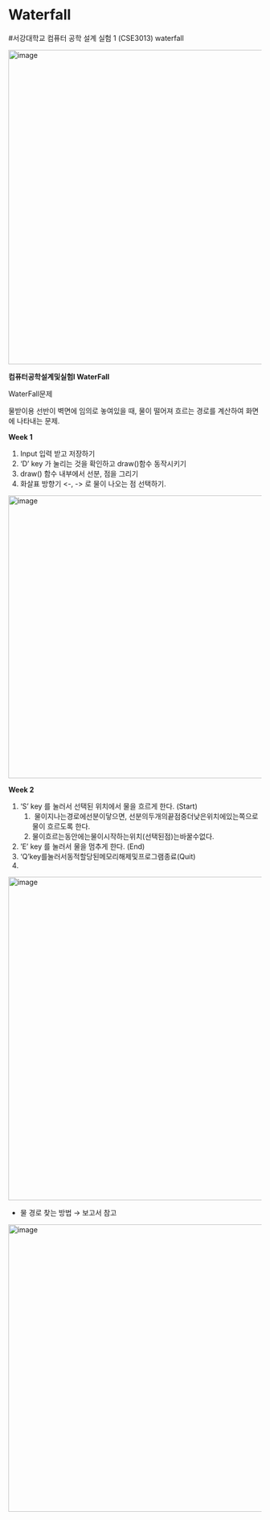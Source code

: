 # Waterfall
#서강대학교 컴퓨터 공학 설계 실험 1 (CSE3013) waterfall

<img width="626" alt="image" src="https://user-images.githubusercontent.com/72432673/212212260-929929da-7c1a-4620-8f7f-880bed4ca5a7.png">

**컴퓨터공학설계및실험I WaterFall** 

WaterFall문제

물받이용 선반이 벽면에 임의로 놓여있을 때, 물이 떨어져 흐르는 경로를 계산하여 화면에 나타내는 문제.

**Week 1** 

1. Input 입력 받고 저장하기
2. ‘D’ key 가 눌리는 것을 확인하고 draw()함수 동작시키기
3. draw() 함수 내부에서 선분, 점을 그리기
4. 화살표 방향기 <-, -> 로 물이 나오는 점 선택하기.

<img width="563" alt="image" src="https://user-images.githubusercontent.com/72432673/212212227-66a118d7-5b05-4149-8af9-cd617bf28069.png">

**Week 2** 

1. ‘S’ key 를 눌러서 선택된 위치에서 물을 흐르게 한다. (Start)
    1.  물이지나는경로에선분이닿으면, 선분의두개의끝점중더낮은위치에있는쪽으로 물이 흐르도록 한다.
    2. 물이흐르는동안에는물이시작하는위치(선택된점)는바꿀수없다.
2. ’E’ key 를 눌러서 물을 멈추게 한다. (End)
3. ‘Q’key를눌러서동적할당된메모리해제및프로그램종료(Quit)
4. 
<img width="644" alt="image" src="https://user-images.githubusercontent.com/72432673/212212180-12af6630-de50-43ea-8dd3-3c35a4d2c856.png">

- 물 경로 찾는 방법 → 보고서 참고

<img width="572" alt="image" src="https://user-images.githubusercontent.com/72432673/212212200-ce269505-1455-4fa5-a5d0-6835bf7b45cc.png">
